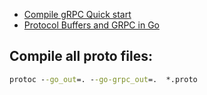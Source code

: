 - [Compile gRPC Quick start](https://grpc.io/docs/languages/go/quickstart/)
- [Protocol Buffers and GRPC in Go](https://dev.to/karankumarshreds/protocol-buffers-and-grpc-in-go-3eil)

## Compile all proto files:

``` cmd
protoc --go_out=. --go-grpc_out=.  *.proto
```